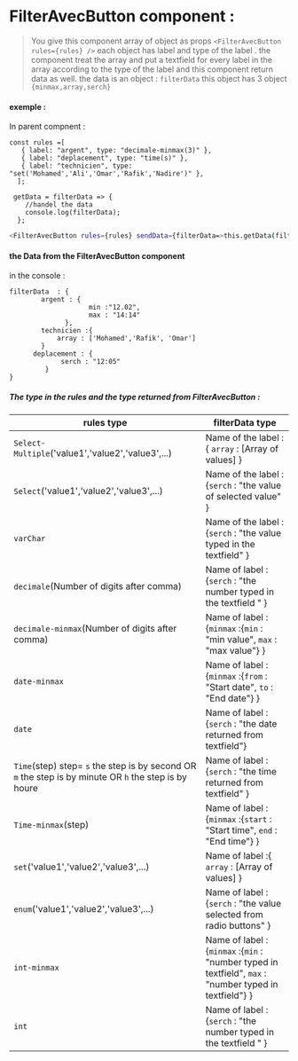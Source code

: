 # FilterAvecButton component :

>You give this component array of object as props ```<FilterAvecButton rules={rules} />```  each object has label and type of the label .
the component treat the array and put a textfield for every label in the array according to the type of the label and this component return data as well.
the data is an object  : ```filterData```  this object has 3 object ```{minmax,array,serch}```


#### exemple :
In parent compnent  :
```
const rules =[
   { label: "argent", type: "decimale-minmax(3)" },
   { label: "deplacement", type: "time(s)" },
   { label: "technicien", type: "set('Mohamed','Ali','Omar','Rafik','Nadire')" },
  ];
```
``` 
 getData = filterData => {
    //handel the data 
    console.log(filterData);
  };
```
 ```sh
<FilterAvecButton rules={rules} sendData={filterData=>this.getData(filterData)} />
```
#### the Data from the  FilterAvecButton  component
in the console :
```
filterData  : {
        argent : {
                    min :"12.02",
                    max : "14:14"
              },
        technicien :{
            array : ['Mohamed','Rafik', 'Omar']
        }
      deplacement : {
             serch : "12:05"
         }
}
```
##### The type in the rules and the type returned from FilterAvecButton :

| rules type | filterData type |
| ------ | ------ |
| ```Select-Multiple```('value1','value2','value3',...) |   Name of the label :{ ```array``` : [Array of values] }  |
| ```Select```('value1','value2','value3',...)  |  Name of the label : {```serch``` : "the value of selected value" }   |
| ```varChar```  |   Name of the label : {```serch```  : "the value typed in the textfield"  } |
| ```decimale```(Number of digits after comma) |   Name of label : {```serch```  : "the number typed in the textfield " }  |
| ```decimale-minmax```(Number of digits after comma) |  Name of label : {```minmax``` :{```min``` : "min value", ```max``` : "max value"}  }|
| ```date-minmax``` |  Name of label : {```minmax``` :{```from``` : "Start date", ```to``` : "End date"} }|
| ```date``` |   Name of label : {```serch```  : "the date returned from textfield"}  |
| ```Time```(step) step= ```s``` the step is by second OR ```m``` the step is by minute OR ```h``` the step is by houre   |   Name of label : {```serch```  : "the time returned from  textfield" } |
|```Time-minmax```(step)|Name of label : {```minmax``` :{```start``` : "Start time", ```end``` : "End time"}  } |
| ```set```('value1','value2','value3',...)  |Name of label :{ ```array```  : [Array of values] } |
|```enum```('value1','value2','value3',...)|    Name of label : {```serch```  : "the value selected from radio buttons" } |
| ```int-minmax``` |  Name of label : {```minmax``` :{```min``` : "number typed in textfield", ```max``` : "number typed in textfield"}  }|
| ```int``` |    Name of label : {```serch```  : "the number typed in the textfield " } |


